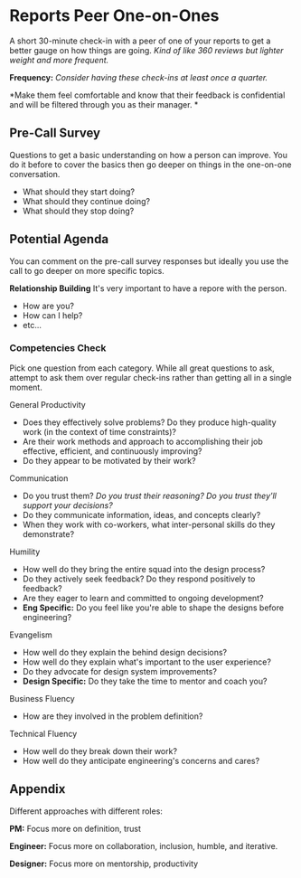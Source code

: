 # Reports Peer One-on-Ones

A short 30-minute check-in with a peer of one of your reports to get a better gauge on how things are going. *Kind of like 360 reviews but lighter weight and more frequent.*

**Frequency:** *Consider having these check-ins at least once a quarter.*

*Make them feel comfortable and know that their feedback is confidential and will be filtered through you as their manager. *

## Pre-Call Survey
Questions to get a basic understanding on how a person can improve. You do it before to cover the basics then go deeper on things in the one-on-one conversation.

- What should they start doing?
- What should they continue doing?
- What should they stop doing?

## Potential Agenda

You can comment on the pre-call survey responses but ideally you use the call to go deeper on more specific topics.

**Relationship Building**
It's very important to have a repore with the person.
- How are you?
- How can I help?
- etc...

### Competencies Check

Pick one question from each category. While all great questions to ask, attempt to ask them over regular check-ins rather than getting all in a single moment.

General Productivity
- Does they effectively solve problems? Do they produce high-quality work (in the context of time constraints)?
- Are their work methods and approach to accomplishing their job effective, efficient, and continuously improving?
- Do they appear to be motivated by their work?


Communication
- Do you trust them? *Do you trust their reasoning? Do you trust they'll support your decisions?*
- Do they communicate information, ideas, and concepts clearly?
- When they work with co-workers, what inter-personal skills do they demonstrate?

Humility
- How well do they bring the entire squad into the design process?
- Do they actively seek feedback? Do they respond positively to feedback? 
- Are they eager to learn and committed to ongoing development?
- **Eng Specific:** Do you feel like you're able to shape the designs before engineering?

Evangelism
- How well do they explain the behind design decisions?
- How well do they explain what's important to the user experience?
- Do they advocate for design system improvements? 
- **Design Specific:** Do they take the time to mentor and coach you?


Business Fluency
- How are they involved in the problem definition?

Technical Fluency
- How well do they break down their work?
- How well do they anticipate engineering's concerns and cares?


## Appendix

Different approaches with different roles:

**PM:** Focus more on definition, trust

**Engineer:** Focus more on collaboration, inclusion, humble, and iterative.

**Designer:** Focus more on mentorship, productivity